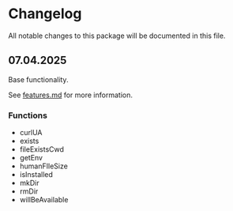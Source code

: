 # Changelog

All notable changes to this package will be documented in this file.

## 07.04.2025

Base functionality.

See [features.md](docs/features.md) for more information.

### Functions
- curlUA
- exists
- fileExistsCwd
- getEnv
- humanFIleSize
- isInstalled
- mkDir
- rmDir
- willBeAvailable